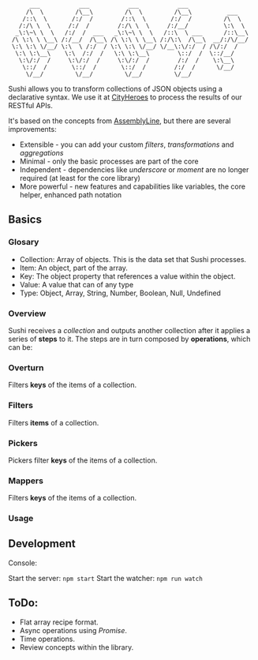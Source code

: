 ```
      ___           ___           ___           ___
     /\  \         /\__\         /\  \         /\__\          ___
    /::\  \       /:/  /        /::\  \       /:/  /         /\  \
   /:/\ \  \     /:/  /        /:/\ \  \     /:/__/          \:\  \
  _\:\~\ \  \   /:/  /  ___   _\:\~\ \  \   /::\  \ ___      /::\__\
 /\ \:\ \ \__\ /:/__/  /\__\ /\ \:\ \ \__\ /:/\:\  /\__\  __/:/\/__/
 \:\ \:\ \/__/ \:\  \ /:/  / \:\ \:\ \/__/ \/__\:\/:/  / /\/:/  /
  \:\ \:\__\    \:\  /:/  /   \:\ \:\__\        \::/  /  \::/__/
   \:\/:/  /     \:\/:/  /     \:\/:/  /        /:/  /    \:\__\
    \::/  /       \::/  /       \::/  /        /:/  /      \/__/
     \/__/         \/__/         \/__/         \/__/

```

Sushi allows you to transform collections of JSON objects using a declarative syntax. We use it at [CityHeroes](http://cityhero.es/) to process the results of our RESTful APIs.

It's based on the concepts from [AssemblyLine](https://github.com/cityheroes/assembly-line), but there are several improvements:

- Extensible - you can add your custom *filters*, *transformations* and *aggregations*
- Minimal - only the basic processes are part of the core
- Independent - dependencies like *underscore* or *moment* are no longer required (at least for the core library)
- More powerful - new features and capabilities like variables, the core helper, enhanced path notation

## Basics

### Glosary

- Collection: Array of objects. This is the data set that Sushi processes.
- Item: An object, part of the array.
- Key: The object property that references a value within the object.
- Value: A value that can of any type
- Type: Object, Array, String, Number, Boolean, Null, Undefined

### Overview

Sushi receives a *collection* and outputs another collection after it applies a series of **steps** to it. The steps are in turn composed by **operations**, which can be:

### Overturn

Filters **keys** of the items of a collection.

### Filters

Filters **items** of a collection.

### Pickers

Pickers filter **keys** of the items of a collection.

### Mappers

Filters **keys** of the items of a collection.

### Usage

## Development

Console:

Start the server: ```npm start```
Start the watcher: ```npm run watch```

## ToDo:

- Flat array recipe format.
- Async operations using *Promise*.
- Time operations.
- Review concepts within the library.

